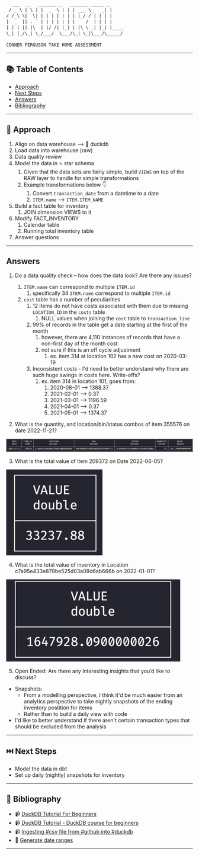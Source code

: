 

```
  ___   _   _______ _   _______ _____ _
 / _ \ | \ | |  _  \ | | | ___ \_   _| |
/ /_\ \|  \| | | | | | | | |_/ / | | | |
|  _  || . ` | | | | | | |    /  | | | |
| | | || |\  | |/ /| |_| | |\ \ _| |_| |____
\_| |_/\_| \_/___/  \___/\_| \_|\___/\_____/

```
`CONNER FERGUSON TAKE HOME ASSESSMENT`


---

## :books: Table of Contents

- [Approach](#-approach)
- [Next Steps](#next-steps)
- [Answers](#answers)
- [Bibliography](#book-bibliography)

---

## 🎯 Approach

1. Align on data warehouse --> :duck: duckdb
1. Load data into warehouse (raw)
1. Data quality review
1. Model the data in :star: star schema
    1. Given that the data sets are fairly simple, build `VIEWS` on top of the RAW layer to handle for simple transformations
    1. Example transformations below :point_down:
        1. Convert `transaction_date` from a datetime to a date
        1. `ITEM.name` --> `ITEM.ITEM_NAME`
1. Build a fact table for inventory
    1. JOIN dimension VIEWS to it
1. Modify FACT_INVENTORY
    1. Calendar table
    1. Running total inventory table
1. Answer questions

---

## Answers

1. Do a data quality check – how does the data look? Are there any issues?

    1. `ITEM.name` can correspond to multiple `ITEM.id`
        1. specifically 34 `ITEM.name` correspond to multiple `ITEM.id`
    1. `cost` table has a number of peculiarities
        1. 12 items do not have costs associated with them due to missing `LOCATION_ID` in the `costs` table
            1. NULL values when joining the `cost` table to `transaction_line`
        1. 99% of records in the table get a date starting at the first of the month
            1. however, there are 4,110 instances of records that have a non-first day of the month cost
            1. not sure if this is an off cycle adjustment
                1. ex. item 314 at location 102 has a new cost on 2020-03-19
        1. Inconsistent costs - I'd need to better understand why there are such huge swings in costs here. Write-offs?
            1. ex. item 314 in location 101, goes from:
                1. 2020-08-01 --> 1388.37
                1. 2021-02-01 -->    0.37
                1. 2021-03-01 --> 1196.59
                1. 2021-04-01 -->    0.37
                1. 2021-05-01 --> 1374.37

2. What is the quantity, and location/bin/status combos of item 355576 on date 2022-11-21?

![Question 4-A Answer](./images/question4-a.png)

3. What is the total value of item 209372 on Date 2022-06-05?

![Question 4-B Answer](./images/question4-b.png)

4. What is the total value of inventory in Location c7a95e433e878be525d03a08d6ab666b on 2022-01-01?

![Question 4-C Answer](./images/question4-c.png)

5. Open Ended: Are there any interesting insights that you’d like to discuss?

- Snapshots:
    - From a modelling perspective, I think it'd be much easier from an analytics perspective to take nightly snapshots of the ending inventory postition for items
    - Rather than to build a daily view with code
- I'd like to better understand if there aren't certain transaction types that should be excluded from the analysis


---

## :next_track_button: Next Steps
- Model the data in dbt
- Set up daily (nightly) snapshots for inventory

---

## :book: Bibliography

- :video_camera: [DuckDB Tutorial For Beginners](https://www.youtube.com/watch?v=ZX5FdqzGT1E)
- :video_camera: [DuckDB Tutorial - DuckDB course for beginners](https://www.youtube.com/watch?v=AjsB6lM2-zw)
- :video_camera: [Ingesting #csv file from #github into #duckdb](https://www.youtube.com/shorts/49p4HyNFniE)
- :scroll: [Generate date ranges](https://gist.github.com/adityawarmanfw/0612333605d351f2f1fe5c87e1af20d2)

---